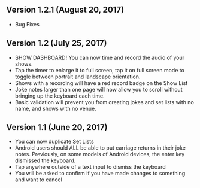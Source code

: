 ## Version 1.2.1 (August 20, 2017)

- Bug Fixes

## Version 1.2 (July 25, 2017)

- SHOW DASHBOARD! You can now time and record the audio of your shows.
- Tap the timer to enlarge it to full screen, tap it on full screen mode to toggle between portrait and landscape orientation.
- Shows with a recording will have a red record badge on the Show List
- Joke notes larger than one page will now allow you to scroll without bringing up the keyboard each time.
- Basic validation will prevent you from creating jokes and set lists with no name, and shows with no venue.

## Version 1.1 (June 20, 2017)

- You can now duplicate Set Lists
- Android users should ALL be able to put carriage returns in their joke notes. Previously, on some models of Android devices, the enter key dismissed the keyboard. 
- Tap anywhere outside of a text input to dismiss the keyboard
- You will be asked to confirm if you have made changes to something and want to cancel
